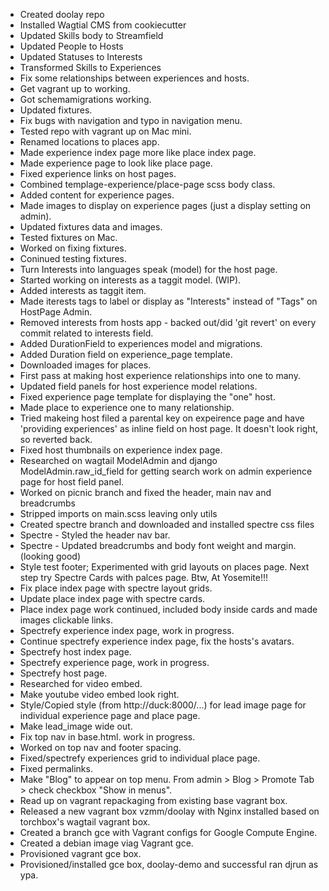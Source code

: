 - Created doolay repo
- Installed Wagtial CMS from cookiecutter
- Updated Skills body to Streamfield
- Updated People to Hosts
- Updated Statuses to Interests
- Transformed Skills to Experiences
- Fix some relationships between experiences and hosts.
- Get vagrant up to working.
- Got schemamigrations working.
- Updated fixtures.
- Fix bugs with navigation and typo in navigation menu.
- Tested repo with vagrant up on Mac mini.
- Renamed locations to places app.
- Made experience index page more like place index page.
- Made experience page to look like place page.
- Fixed experience links on host pages.
- Combined templage-experience/place-page scss body class.
- Added content for experience pages.
- Made images to display on experience pages (just a display setting on admin).
- Updated fixtures data and images.
- Tested fixtures on Mac.
- Worked on fixing fixtures.
- Coninued testing fixtures.
- Turn Interests into languages speak (model) for the host page.
- Started working on interests as a taggit model. (WIP).
- Added interests as taggit item.
- Made iterests tags to label or display as "Interests" instead of "Tags" on HostPage Admin.
- Removed interests from hosts app - backed out/did 'git revert' on every commit related to interests field.
- Added DurationField to experiences model and migrations.
- Added Duration field on experience_page template.
- Downloaded images for places.
- First pass at making host experience relationships into one to many.
- Updated field panels for host experience model relations.
- Fixed experience page template for displaying the "one" host. 
- Made place to experience one to many relationship.
- Tried makeing host filed a parental key on expeirence page and have 'providing experiences' as inline field on host page. It doesn't look right, so reverted back.
- Fixed host thumbnails on experience index page.
- Researched on wagtail ModelAdmin and django ModelAdmin.raw_id_field for getting search work on admin experience page for host field panel.
- Worked on picnic branch and fixed the header, main nav and breadcrumbs
- Stripped imports on main.scss leaving only utils
- Created spectre branch and downloaded and installed spectre css files
- Spectre - Styled the header nav bar.
- Spectre - Updated breadcrumbs and body font weight and margin. (looking good)
- Style test footer; Experimented with grid layouts on places page. Next step try Spectre Cards with palces page. Btw, At Yosemite!!!
- Fix place index page with spectre layout grids.
- Update place index page with spectre cards.
- Place index page work continued, included body inside cards and made images clickable links.
- Spectrefy experience index page, work in progress.
- Continue spectrefy experience index page, fix the hosts's avatars.
- Spectrefy host index page.
- Spectrefy experience page, work in progress.
- Spectrefy host page.
- Researched for video embed.
- Make youtube video embed look right.
- Style/Copied style (from http://duck:8000/...) for lead image page for individual experience page and place page.
- Make lead_image wide out.
- Fix top nav in base.html. work in progress.
- Worked on top nav and footer spacing.
- Fixed/spectrefy experiences grid to individual place page.
- Fixed permalinks.
- Make "Blog" to appear on top menu. From admin > Blog > Promote Tab > check checkbox "Show in menus".
- Read up on vagrant repackaging from existing base vagrant box.
- Released a new vagrant box vzmm/doolay with Nginx installed based on torchbox's wagtail vagrant box.    
- Created a branch gce with Vagrant configs for Google Compute Engine.
- Created a debian image viag Vagrant gce.
- Provisioned vagrant gce box.
- Provisioned/installed gce box, doolay-demo and successful ran djrun as ypa.



